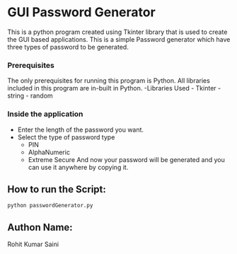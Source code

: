 # GUI Password Generator

This is a python program created using Tkinter library that is used to create the GUI based applications. 
This is a simple Password generator which have three types of password to be generated.


### Prerequisites
The only prerequisites for running this program is Python.
All libraries included in this program are in-built in Python.
-Libraries Used
	- Tkinter
	- string
	- random


### Inside the application
- Enter the length of the password you want.
- Select the type of password type 
	- PIN
	- AlphaNumeric
	- Extreme Secure
And now your password will be generated and you can use it anywhere by copying it.


## How to run the Script:
    python passwordGenerator.py

## Authon Name:
Rohit Kumar Saini
